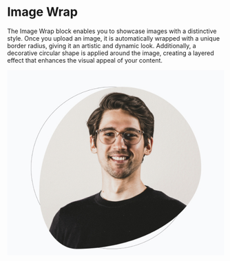 # Image Wrap
The Image Wrap block enables you to showcase images with a distinctive style. Once you upload an image, it is automatically wrapped with a unique border radius, giving it an artistic and dynamic look. Additionally, a decorative circular shape is applied around the image, creating a layered effect that enhances the visual appeal of your content.

![image wrap](/img/mora/image-wrap.jpg)